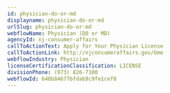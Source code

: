 ```yaml
---
id: physician-do-or-md
displayname: physician-do-or-md
urlSlug: physician-do-or-md
webflowName: Physician (DO or MD)
agencyId: nj-consumer-affairs
callToActionText: Apply for Your Physician License
callToActionLink: http://njconsumeraffairs.gov/bme
webflowIndustry: Physician
licenseCertificationClassification: LICENSE
divisionPhone: (973) 826-7100
webflowId: 640b84677bfdab9c9fe1cef8
---
```

